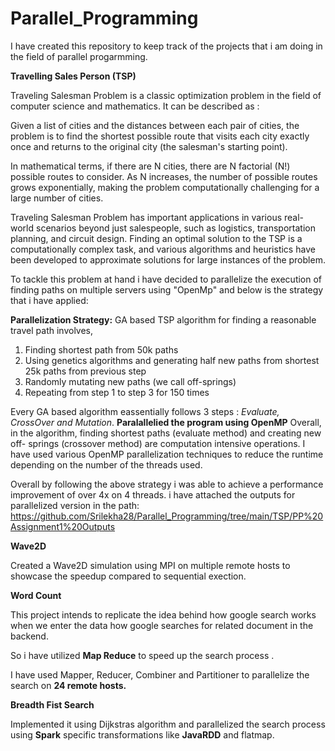 # Parallel_Programming
I have created this repository to keep track of the projects that i am doing in the field of parallel progarmming.

**Travelling Sales Person (TSP)**

Traveling Salesman Problem is a classic optimization problem in the field of computer science and mathematics. It can be described as :

Given a list of cities and the distances between each pair of cities, the problem is to find the shortest possible route that visits each city exactly once and returns to the original city (the salesman's starting point).

In mathematical terms, if there are N cities, there are N factorial (N!) possible routes to consider. As N increases, the number of possible routes grows exponentially, making the problem computationally challenging for a large number of cities.

Traveling Salesman Problem has important applications in various real-world scenarios beyond just salespeople, such as logistics, transportation planning, and circuit design. Finding an optimal solution to the TSP is a computationally complex task, and various algorithms and heuristics have been developed to approximate solutions for large instances of the problem.

To tackle this problem at hand i have decided to parallelize the execution of finding paths on multiple servers using "OpenMp" and below is the strategy that i have applied:

**Parallelization Strategy:**
GA based TSP algorithm for finding a reasonable travel path involves,
1. Finding shortest path from 50k paths
2. Using genetics algorithms and generating half new paths from shortest 25k paths from previous step
3. Randomly mutating new paths (we call off-springs)
4. Repeating from step 1 to step 3 for 150 times

Every GA based algorithm eassentially follows 3 steps : _Evaluate, CrossOver and Mutation_.
**Paralallelied the program using OpenMP**
Overall, in the algorithm, finding shortest paths (evaluate method) and creating new off- springs (crossover method) are computation intensive operations. I have used various OpenMP parallelization techniques to reduce the runtime depending on the number of the threads used.

 Overall by following the above strategy i was able to achieve a performance improvement of over 4x on 4 threads.
 i have attached the outputs for parallelized version in the path: https://github.com/Srilekha28/Parallel_Programming/tree/main/TSP/PP%20Assignment1%20Outputs 

 **Wave2D**
 
 Created a Wave2D simulation using MPI on multiple remote hosts to showcase the speedup compared to sequential exection.

 **Word Count**
 
 This project intends to replicate the idea behind how google search works when we enter the data how google searches for related document in the backend.

 So i have utilized **Map Reduce** to speed up the search process .

 I have used Mapper, Reducer, Combiner and Partitioner to parallelize the search on **24 remote hosts.**

 **Breadth Fist Search**
 
Implemented it using Dijkstras algorithm and parallelized the search process using **Spark** specific transformations like **JavaRDD** and flatmap. 

